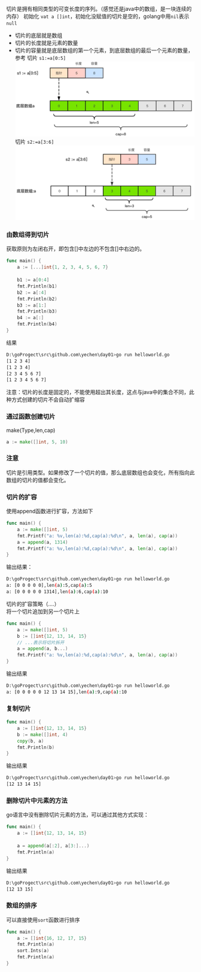 切片是拥有相同类型的可变长度的序列。（感觉还是java中的数组，是一块连续的内存）
初始化 `vat a []int`，初始化没赋值的切片是空的，golang中用`nil`表示`null`    
- 切片的底层就是数组
- 切片的长度就是元素的数量
- 切片的容量就是底层数组的第一个元素，到底层数组的最后一个元素的数量，参考
切片 `s1:=a[0:5]`
![image](images/切片容量01.png)
切片 `s2:=a[3:6]`
![image](images/切片容量02.png)
### 由数组得到切片
获取原则为左闭右开，即包含[]中左边的不包含[]中右边的。   
```go
func main() {
	a := [...]int{1, 2, 3, 4, 5, 6, 7}

	b1 := a[0:4]
	fmt.Println(b1)
	b2 := a[:4]
	fmt.Println(b2)
	b3 := a[1:]
	fmt.Println(b3)
	b4 := a[:]
	fmt.Println(b4)
}
```
结果
```bash
D:\goProgect\src\github.com\yechen\day01>go run helloworld.go
[1 2 3 4]
[1 2 3 4]
[2 3 4 5 6 7]
[1 2 3 4 5 6 7]
```
注意：切片的长度是固定的，不能使用超出其长度，这点与java中的集合不同，此种方式创建的切片不会自动扩缩容
### 通过函数创建切片
make(Type,len,cap)
```go
a := make([]int, 5, 10)
```
### 注意
切片是引用类型。如果修改了一个切片的值，那么底层数组也会变化，所有指向此数组的切片的值都会变化。
### 切片的扩容
使用append函数进行扩容，方法如下
```go
func main() {
	a := make([]int, 5)
	fmt.Printf("a: %v,len(a):%d,cap(a):%d\n", a, len(a), cap(a))
	a = append(a, 1314)
	fmt.Printf("a: %v,len(a):%d,cap(a):%d\n", a, len(a), cap(a))
}
```
输出结果：
```sh
D:\goProgect\src\github.com\yechen\day01>go run helloworld.go
a: [0 0 0 0 0],len(a):5,cap(a):5
a: [0 0 0 0 0 1314],len(a):6,cap(a):10
```
切片的扩容策略（....）  
将一个切片追加到另一个切片上
```go
func main() {
	a := make([]int, 5)
	b := []int{12, 13, 14, 15}
    // ...表示将切片拆开
	a = append(a, b...)
	fmt.Printf("a: %v,len(a):%d,cap(a):%d\n", a, len(a), cap(a))
}
```
输出结果
```bash
D:\goProgect\src\github.com\yechen\day01>go run helloworld.go
a: [0 0 0 0 0 12 13 14 15],len(a):9,cap(a):10
```
### 复制切片
```go
func main() {
	a := []int{12, 13, 14, 15}
	b := make([]int, 4)
	copy(b, a)
	fmt.Println(b)
}
```
输出结果
```bash
D:\goProgect\src\github.com\yechen\day01>go run helloworld.go
[12 13 14 15]
```
### 删除切片中元素的方法
go语言中没有删除切片元素的方法，可以通过其他方式实现：
```go
func main() {
	a := []int{12, 13, 14, 15}

	a = append(a[:2], a[3:]...)
	fmt.Println(a)
}
```
输出结果
```bash
D:\goProgect\src\github.com\yechen\day01>go run helloworld.go
[12 13 15]
```
### 数组的排序
可以直接使用`sort`函数进行排序
```go
func main() {
	a := []int{16, 12, 17, 15}
	fmt.Println(a)
	sort.Ints(a)
	fmt.Println(a)
}
```
